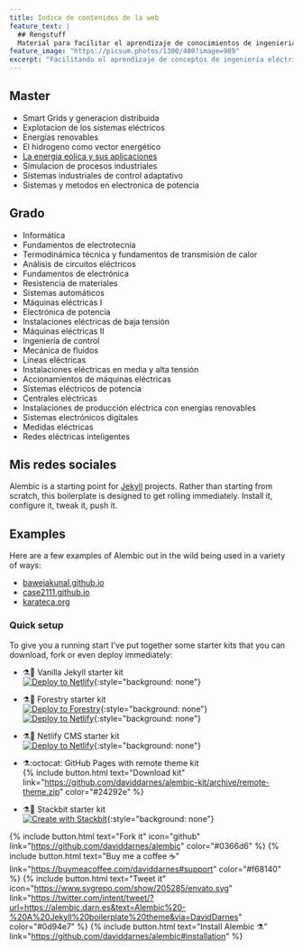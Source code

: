 ```yaml
---
title: Indice de contenidos de la web
feature_text: |
  ## Rengstuff
  Material para facilitar el aprendizaje de conocimientos de ingenieria
feature_image: "https://picsum.photos/1300/400?image=989"
excerpt: "Facilitando el aprendizaje de conceptos de ingeniería eléctrica y electrónica"
---
```


## Master

- Smart Grids y generacion distribuida
- Explotacion de los sistemas eléctricos
- Energías renovables
- El hidrogeno como vector energético
- [La energia eolica y sus aplicaciones](https://github.com/daviddarnes/alembic/issues?q=is%3Aopen+is%3Aissue+no%3Alabel)
- Simulacion de procesos industriales
- Sistemas industriales de control adaptativo
- Sistemas y metodos en electronica de potencia

## Grado
- Informática
- Fundamentos de electrotecnia
- Termodinámica técnica y fundamentos de transmisión de calor
- Análisis de circuitos eléctricos
- Fundamentos de electrónica
- Resistencia de materiales
- Sistemas automáticos
- Máquinas eléctricas I
- Electrónica de potencia
- Instalaciones eléctricas de baja tensión
- Máquinas eléctricas II
- Ingeniería de control
- Mecánica de fluidos
- Líneas eléctricas
- Instalaciones eléctricas en media y alta tensión
- Accionamientos de máquinas eléctricas
- Sistemas eléctricos de potencia
- Centrales eléctricas
- Instalaciones de producción eléctrica con energías renovables
- Sistemas electrónicos digitales
- Medidas eléctricas
- Redes eléctricas inteligentes

## Mis redes sociales


Alembic is a starting point for [Jekyll](https://jekyllrb.com/) projects. Rather than starting from scratch, this boilerplate is designed to get rolling immediately. Install it, configure it, tweak it, push it.
## Examples

Here are a few examples of Alembic out in the wild being used in a variety of ways:

- [bawejakunal.github.io](https://bawejakunal.github.io/)
- [case2111.github.io](https://case2111.github.io/)
- [karateca.org](https://www.karateca.org/)

### Quick setup

To give you a running start I've put together some starter kits that you can download, fork or even deploy immediately:

- ⚗️🍨 Vanilla Jekyll starter kit  
  [![Deploy to Netlify](https://www.netlify.com/img/deploy/button.svg)](https://app.netlify.com/start/deploy?repository=https://github.com/daviddarnes/alembic-kit){:style="background: none"}
- ⚗️🌲 Forestry starter kit  
  [![Deploy to Forestry](https://assets.forestry.io/import-to-forestry.svg)](https://app.forestry.io/quick-start?repo=daviddarnes/alembic-forestry-kit&engine=jekyll){:style="background: none"}  
  [![Deploy to Netlify](https://www.netlify.com/img/deploy/button.svg)](https://app.netlify.com/start/deploy?repository=https://github.com/daviddarnes/alembic-forestry-kit){:style="background: none"}
- ⚗️💠 Netlify CMS starter kit  
  [![Deploy to Netlify](https://www.netlify.com/img/deploy/button.svg)](https://app.netlify.com/start/deploy?repository=https://github.com/daviddarnes/alembic-netlifycms-kit&stack=cms){:style="background: none"}

- ⚗️:octocat: GitHub Pages with remote theme kit  
  {% include button.html text="Download kit" link="https://github.com/daviddarnes/alembic-kit/archive/remote-theme.zip" color="#24292e" %}
- ⚗️🚀 Stackbit starter kit  
  [![Create with Stackbit](https://assets.stackbit.com/badge/create-with-stackbit.svg)](https://app.stackbit.com/create?theme=https://github.com/daviddarnes/alembic-stackbit-kit){:style="background: none"}


{% include button.html text="Fork it" icon="github" link="https://github.com/daviddarnes/alembic" color="#0366d6" %} {% include button.html text="Buy me a coffee ☕️" link="https://buymeacoffee.com/daviddarnes#support" color="#f68140" %} {% include button.html text="Tweet it" icon="https://www.svgrepo.com/show/205285/envato.svg" link="https://twitter.com/intent/tweet/?url=https://alembic.darn.es&text=Alembic%20-%20A%20Jekyll%20boilerplate%20theme&via=DavidDarnes" color="#0d94e7" %} {% include button.html text="Install Alembic ⚗️" link="https://github.com/daviddarnes/alembic#installation" %}




